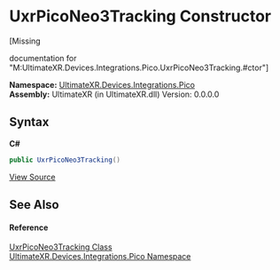 # UxrPicoNeo3Tracking Constructor 
 

\[Missing <summary> documentation for "M:UltimateXR.Devices.Integrations.Pico.UxrPicoNeo3Tracking.#ctor"\]

**Namespace:**&nbsp;<a href="N_UltimateXR_Devices_Integrations_Pico">UltimateXR.Devices.Integrations.Pico</a><br />**Assembly:**&nbsp;UltimateXR (in UltimateXR.dll) Version: 0.0.0.0

## Syntax

**C#**<br />
``` C#
public UxrPicoNeo3Tracking()
```

<a href="UltimateXR/Scripts/Devices/Integrations/Pico/UxrPicoNeo3Tracking.cs" rel="noopener noreferrer" title="View the source code">View Source</a><br />

## See Also


#### Reference
<a href="T_UltimateXR_Devices_Integrations_Pico_UxrPicoNeo3Tracking">UxrPicoNeo3Tracking Class</a><br /><a href="N_UltimateXR_Devices_Integrations_Pico">UltimateXR.Devices.Integrations.Pico Namespace</a><br />